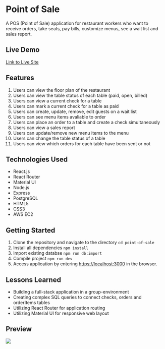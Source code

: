 # Point of Sale
A POS (Point of Sale) application for restaurant workers who want to receive orders, take seats, pay bills, customize menus, see a wait list and sales report.

## Live Demo
[Link to Live Site](https://pos.jsonkim.com)

## Features
1. Users can view the floor plan of the restaurant
2. Users can view the table status of each table (paid, open, billed)
3. Users can view a current check for a table
4. Users can mark a current check for a table as paid
5. Users can create, update, remove, edit guests on a wait list
6. Users can see menu items avaliable to order
7. Users can place an order to a table and create a check simultaneously
8. Users can view a sales report
9. Users can update/remove new menu items to the menu
10. Users can change the table status of a table
11. Users can view which orders for each table have been sent or not

## Technologies Used
* React.js
* React Router
* Material UI
* Node.js
* Express
* PostgreSQL
* HTML5
* CSS3
* AWS EC2

## Getting Started
1. Clone the repository and navigate to the directory
``` cd point-of-sale ```
3. Install all dependencies ``` npm install ```
4. Import existing databse ``` npm run db:import ```
5. Compile project ``` npm run dev ```
6. Access application by entering [https://localhost:3000](https://localhost:3000) in the browser.

## Lessons Learned
* Building a full-stack application in a group-environment
* Creating complex SQL queries to connect checks, orders and orderItems tables
* Utilizing React Router for application routing
* Utilizing Material UI for responsive web layout

## Preview

<img src="server/public/images/pos-screenshot.gif">
